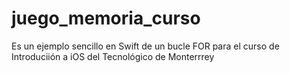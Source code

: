 # juego_memoria_curso
Es un ejemplo sencillo en Swift de un bucle FOR para el curso de Introduciión a iOS del Tecnológico de Monterrrey
